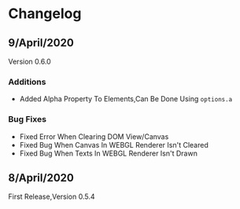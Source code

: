 # Changelog

## 9/April/2020
Version 0.6.0

### Additions
- Added Alpha Property To Elements,Can Be Done Using `options.a`

### Bug Fixes
- Fixed Error When Clearing DOM View/Canvas
- Fixed Bug When Canvas In WEBGL Renderer Isn't Cleared
- Fixed Bug When Texts In WEBGL Renderer Isn't Drawn 

## 8/April/2020
First Release,Version 0.5.4